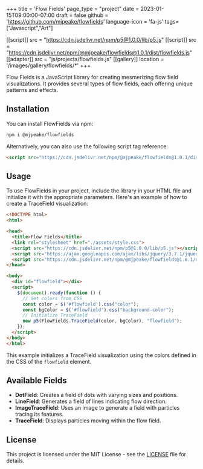 +++
title = 'Flow Fields'
page_type = "project"
date = 2023-01-15T09:00:00-07:00
draft = false
github = 'https://github.com/mjpeake/flowfields'
language-icon = 'fa-js'
tags=["Javascript","Art"]

[[script]]
  src = "https://cdn.jsdelivr.net/npm/p5@1.0.0/lib/p5.js"
[[script]]
  src = "https://cdn.jsdelivr.net/npm/@mjpeake/flowfields@1.0.1/dist/flowfields.js"
[[adapter]]
  src = "js/projects/flowfields.js"
[[gallery]]
  location = '/images/gallery/flowfields/*'
+++

Flow Fields is a JavaScript library for creating mesmerizing flow field visualizations. It provides several types of flow fields, each offering unique patterns and effects.

## Installation

You can install FlowFields via npm:
```bash
npm i @mjpeake/flowfields
```

Alternatively, you can also use the following script tag reference:
```html
<script src="https://cdn.jsdelivr.net/npm/@mjpeake/flowfields@1.0.1/dist/flowfields.js"></script>
```

## Usage

To use FlowFields in your project, include the library in your HTML file and initialize it with the appropriate parameters. Here's an example of how to create a TraceField visualization:

```html {linenos=inline}
<!DOCTYPE html>
<html>

<head>
  <title>Flow Fields</title>
  <link rel="stylesheet" href="./assets/style.css">
  <script src="https://cdn.jsdelivr.net/npm/p5@1.0.0/lib/p5.js"></script>
  <script src="https://ajax.googleapis.com/ajax/libs/jquery/3.7.1/jquery.min.js"></script>
  <script src="https://cdn.jsdelivr.net/npm/@mjpeake/flowfields@1.0.1/dist/flowfields.js"></script>
</head>

<body>
  <div id="flowfield"></div>
  <script>
    $(document).ready(function () {
      // Get colors from CSS
      const color = $('#flowfield').css("color");
      const bgColor = $('#flowfield').css("background-color");
      // Initialize TraceField
      new p5(FlowFields.TraceField(color, bgColor), "flowfield");
    });
  </script>
</body>
</html>
```

This example initializes a TraceField visualization using the colors defined in the CSS of the `flowfield` element.

## Available Fields

- **DotField**: Creates a field of dots with varying sizes and positions.
- **LineField**: Generates a field of lines indicating flow direction.
- **ImageTraceField**: Uses an image to generate a field with particles tracing its features.
- **TraceField**: Displays particles moving within the flow field.

## License

This project is licensed under the MIT License - see the [LICENSE](https://github.com/mjpeake/flowfields/blob/main/LICENSE) file for details.